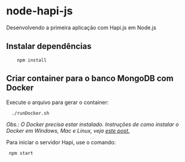 # node-hapi-js
Desenvolvendo a primeira aplicação com Hapi.js em Node.js

## Instalar dependências
```
    npm install
```

## Criar container para o banco MongoDB com Docker

Execute o arquivo para gerar o container:
```
  ./runDocker.sh
```
<i> Obs.: O Docker precisa estar instalado. Instruções de como instalar o Docker em Windows, Mac e Linux, veja [este post.](https://blog.umbler.com/br/containers-102-primeiros-passos-para-realizar-a-instalacao/?a=7e8480pk) </i>

Para iniciar o servidor Hapi, use o comando:
  ```
   npm start
   ```
